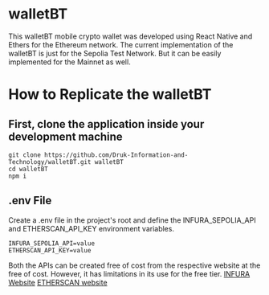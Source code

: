 # walletBT
This walletBT mobile crypto wallet was developed using React Native and Ethers for the Ethereum network. 
The current implementation of the walletBT is just for the Sepolia Test Network. But it can be easily implemented for the Mainnet as well.

# How to Replicate the walletBT
## First, clone the application inside your development machine
```
git clone https://github.com/Druk-Information-and-Technology/walletBT.git walletBT
cd walletBT
npm i
```
## .env File
Create a .env file in the project's root and define the INFURA_SEPOLIA_API and ETHERSCAN_API_KEY environment variables.
```
INFURA_SEPOLIA_API=value
ETHERSCAN_API_KEY=value
```

Both the APIs can be created free of cost from the respective website at the free of cost. However, it has limitations in its use for the free tier.
[INFURA Website](https://www.infura.io/)
[ETHERSCAN website](https://etherscan.io/)



